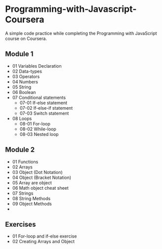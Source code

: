 # Programming-with-Javascript-Coursera
A simple code practice while completing the Programming with JavaScript course on Coursera. 
## Module 1
<ul>
  <li>01 Variables Declaration</li>
  <li>02 Data-types</li>
  <li>03 Operators</li>
  <li>04 Numbers</li>
  <li>05 String</li>
  <li>06 Boolean</li>
  <li>07 Conditional statements
    <ul>
      <li>07-01 If-else statement</li>
      <li>07-02 If-else-if statement</li>
      <li>07-03 Switch statement</li>
    </ul>
  </li>
  <li>08 Loops
    <ul>
      <li>08-01 For-loop</li>
      <li>08-02 While-loop</li>
      <li>08-03 Nested loop</li>
    </ul>
  </li>
</ul>

## Module 2
<ul>
<li>01 Functions</li>
<li>02 Arrays</li>
<li>03 Object (Dot Notation)</li>
<li>04 Object (Bracket Notation)</li>
<li>05 Array are object</li>
<li>06 Math object cheat sheet</li>
<li>07 Strings</li>
<li>08 String Methods</li>
<li>09 Object Methods</li>
<li></li>
</ul>

## Exercises 
<ul>
<li>01 For-loop and if-else exercise</li>
<li>02 Creating Arrays and Object</li>
</ul>

